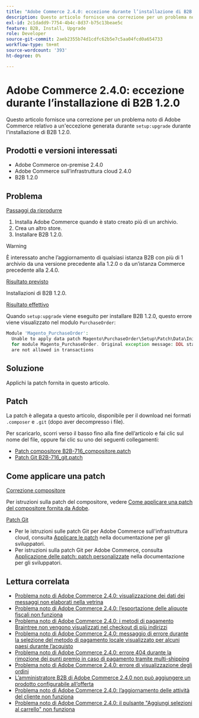 ```yaml
---
title: "Adobe Commerce 2.4.0: eccezione durante l’installazione di B2B 1.2.0"
description: Questo articolo fornisce una correzione per un problema noto di Adobe Commerce relativo a un’eccezione generata durante "setup:upgrade" durante l’installazione di B2B 1.2.0.
exl-id: 2c1dadd9-7754-4b4c-8d37-b75c13beae5c
feature: B2B, Install, Upgrade
role: Developer
source-git-commit: 2aeb2355b74d1cdfc62b5e7c5aa04fcd0a654733
workflow-type: tm+mt
source-wordcount: '393'
ht-degree: 0%

---
```


# Adobe Commerce 2.4.0: eccezione durante l’installazione di B2B 1.2.0

Questo articolo fornisce una correzione per un problema noto di Adobe Commerce relativo a un&#39;eccezione generata durante `setup:upgrade` durante l&#39;installazione di B2B 1.2.0.

## Prodotti e versioni interessati

* Adobe Commerce on-premise 2.4.0
* Adobe Commerce sull’infrastruttura cloud 2.4.0
* B2B 1.2.0

## Problema

<u>Passaggi da riprodurre</u>

1. Installa Adobe Commerce quando è stato creato più di un archivio.
1. Crea un altro store.
1. Installare B2B 1.2.0.

>[!WARNING]
>
>È interessato anche l’aggiornamento di qualsiasi istanza B2B con più di 1 archivio da una versione precedente alla 1.2.0 o da un’istanza Commerce precedente alla 2.4.0.

<u>Risultato previsto</u>

Installazioni di B2B 1.2.0.

<u>Risultato effettivo</u>

Quando `setup:upgrade` viene eseguito per installare B2B 1.2.0, questo errore viene visualizzato nel modulo `PurchaseOrder`:

```php
Module 'Magento_PurchaseOrder':
  Unable to apply data patch Magento\PurchaseOrder\Setup\Patch\Data\InitPurchaseOrderSalesSequence
  for module Magento_PurchaseOrder. Original exception message: DDL statements
  are not allowed in transactions
```

## Soluzione

Applichi la patch fornita in questo articolo.

## Patch

La patch è allegata a questo articolo, disponibile per il download nei formati `.composer` e `.git` (dopo aver decompresso i file).

Per scaricarlo, scorri verso il basso fino alla fine dell’articolo e fai clic sul nome del file, oppure fai clic su uno dei seguenti collegamenti:

* [Patch compositore B2B-716\_compositore.patch](assets/B2B-716_composer.patch.zip)
* [Patch Git B2B-716\_git.patch](assets/B2B-716_git.patch.zip)

## Come applicare una patch

<u>Correzione compositore </u>

Per istruzioni sulla patch del compositore, vedere [Come applicare una patch del compositore fornita da Adobe](/help/how-to/general/how-to-apply-a-composer-patch-provided-by-magento.md).

<u>Patch Git </u>

* Per le istruzioni sulle patch Git per Adobe Commerce sull&#39;infrastruttura cloud, consulta [Applicare le patch](https://experienceleague.adobe.com/it/docs/commerce-cloud-service/user-guide/develop/upgrade/apply-patches) nella documentazione per gli sviluppatori.
* Per istruzioni sulla patch Git per Adobe Commerce, consulta [Applicazione delle patch: patch personalizzate](https://experienceleague.adobe.com/it/docs/commerce-operations/upgrade-guide/patches/overview#custom-patches) nella documentazione per gli sviluppatori.

## Lettura correlata

* [Problema noto di Adobe Commerce 2.4.0: visualizzazione dei dati dei messaggi non elaborati nella vetrina](/help/troubleshooting/storefront/magento-2-4-0-issue-storefront-raw-message-data-display.md)
* [Problema noto di Adobe Commerce 2.4.0: l’esportazione delle aliquote fiscali non funziona](/help/troubleshooting/miscellaneous/magento-2-4-0-known-issue-export-tax-rates-does-not-work.md)
* [Problema noto di Adobe Commerce 2.4.0: i metodi di pagamento Braintree non vengono visualizzati nel checkout di più indirizzi](/help/troubleshooting/payments/magento-2-4-0-braintree-not-in-multiple-addresses-checkout.md)
* [Problema noto di Adobe Commerce 2.4.0: messaggio di errore durante la selezione del metodo di pagamento locale visualizzato per alcuni paesi durante l’acquisto](/help/troubleshooting/payments/magento-2-4-0-checkout-error-selecting-local-payments.md)
* [Problema noto di Adobe Commerce 2.4.0: errore 404 durante la rimozione dei punti premio in caso di pagamento tramite multi-shipping](/help/troubleshooting/storefront/magento-2-4-0-404-error-removing-rewards-points-on-multi-shipping-checkout.md)
* [Problema noto di Adobe Commerce 2.4.0: errore di visualizzazione degli ordini](/help/troubleshooting/storefront/magento-2-4-0-known-issue-orders-display-error.md)
* [L’amministratore B2B di Adobe Commerce 2.4.0 non può aggiungere un prodotto configurabile all’offerta](/help/troubleshooting/miscellaneous/magento-2-4-0-b2b-admin-can-t-add-configurable-product-to-quote.md)
* [Problema noto di Adobe Commerce 2.4.0: l’aggiornamento delle attività del cliente non funziona](/help/troubleshooting/miscellaneous/magento-2-4-0-refresh-on-customer-activities-does-not-work.md)
* [Problema noto di Adobe Commerce 2.4.0: il pulsante &quot;Aggiungi selezioni al carrello&quot; non funziona](/help/troubleshooting/miscellaneous/magento-2-4-0-add-selections-to-my-cart-does-not-work.md)
